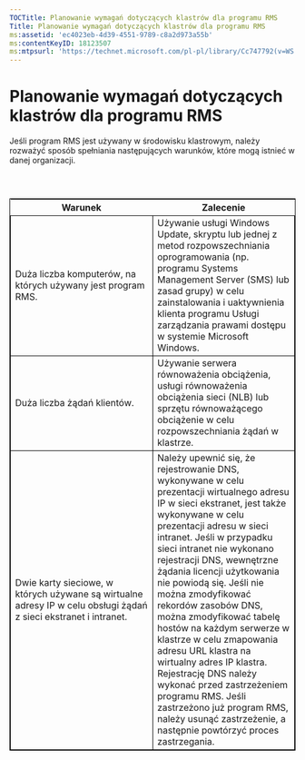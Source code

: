 ```yaml
---
TOCTitle: Planowanie wymagań dotyczących klastrów dla programu RMS
Title: Planowanie wymagań dotyczących klastrów dla programu RMS
ms:assetid: 'ec4023eb-4d39-4551-9789-c8a2d973a55b'
ms:contentKeyID: 18123507
ms:mtpsurl: 'https://technet.microsoft.com/pl-pl/library/Cc747792(v=WS.10)'
---
```


Planowanie wymagań dotyczących klastrów dla programu RMS
========================================================

Jeśli program RMS jest używany w środowisku klastrowym, należy rozważyć sposób spełniania następujących warunków, które mogą istnieć w danej organizacji.

###  

 
<table style="border:1px solid black;">
<colgroup>
<col width="50%" />
<col width="50%" />
</colgroup>
<thead>
<tr class="header">
<th>Warunek</th>
<th>Zalecenie</th>
</tr>
</thead>
<tbody>
<tr class="odd">
<td style="border:1px solid black;">Duża liczba komputerów, na których używany jest program RMS.</td>
<td style="border:1px solid black;">Używanie usługi Windows Update, skryptu lub jednej z metod rozpowszechniania oprogramowania (np. programu Systems Management Server (SMS) lub zasad grupy) w celu zainstalowania i uaktywnienia klienta programu Usługi zarządzania prawami dostępu w systemie Microsoft Windows.</td>
</tr>
<tr class="even">
<td style="border:1px solid black;">Duża liczba żądań klientów.</td>
<td style="border:1px solid black;">Używanie serwera równoważenia obciążenia, usługi równoważenia obciążenia sieci (NLB) lub sprzętu równoważącego obciążenie w celu rozpowszechniania żądań w klastrze.</td>
</tr>
<tr class="odd">
<td style="border:1px solid black;">Dwie karty sieciowe, w których używane są wirtualne adresy IP w celu obsługi żądań z sieci ekstranet i intranet.</td>
<td style="border:1px solid black;">Należy upewnić się, że rejestrowanie DNS, wykonywane w celu prezentacji wirtualnego adresu IP w sieci ekstranet, jest także wykonywane w celu prezentacji adresu w sieci intranet.
Jeśli w przypadku sieci intranet nie wykonano rejestracji DNS, wewnętrzne żądania licencji użytkowania nie powiodą się. Jeśli nie można zmodyfikować rekordów zasobów DNS, można zmodyfikować tabelę hostów na każdym serwerze w klastrze w celu zmapowania adresu URL klastra na wirtualny adres IP klastra. Rejestrację DNS należy wykonać przed zastrzeżeniem programu RMS. Jeśli zastrzeżono już program RMS, należy usunąć zastrzeżenie, a następnie powtórzyć proces zastrzegania.</td>
</tr>
</tbody>
</table>
